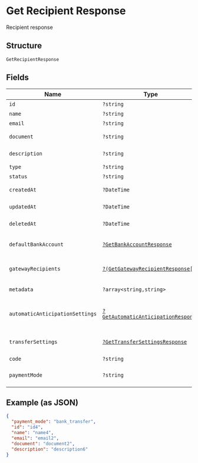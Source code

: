 
# Get Recipient Response

Recipient response

## Structure

`GetRecipientResponse`

## Fields

| Name | Type | Tags | Description | Getter | Setter |
|  --- | --- | --- | --- | --- | --- |
| `id` | `?string` | Optional | Id | getId(): ?string | setId(?string id): void |
| `name` | `?string` | Optional | Name | getName(): ?string | setName(?string name): void |
| `email` | `?string` | Optional | Email | getEmail(): ?string | setEmail(?string email): void |
| `document` | `?string` | Optional | Document | getDocument(): ?string | setDocument(?string document): void |
| `description` | `?string` | Optional | Description | getDescription(): ?string | setDescription(?string description): void |
| `type` | `?string` | Optional | Type | getType(): ?string | setType(?string type): void |
| `status` | `?string` | Optional | Status | getStatus(): ?string | setStatus(?string status): void |
| `createdAt` | `?DateTime` | Optional | Creation date | getCreatedAt(): ?\DateTime | setCreatedAt(?\DateTime createdAt): void |
| `updatedAt` | `?DateTime` | Optional | Last update date | getUpdatedAt(): ?\DateTime | setUpdatedAt(?\DateTime updatedAt): void |
| `deletedAt` | `?DateTime` | Optional | Deletion date | getDeletedAt(): ?\DateTime | setDeletedAt(?\DateTime deletedAt): void |
| `defaultBankAccount` | [`?GetBankAccountResponse`](../../doc/models/get-bank-account-response.md) | Optional | Default bank account | getDefaultBankAccount(): ?GetBankAccountResponse | setDefaultBankAccount(?GetBankAccountResponse defaultBankAccount): void |
| `gatewayRecipients` | [`?(GetGatewayRecipientResponse[])`](../../doc/models/get-gateway-recipient-response.md) | Optional | Info about the recipient on the gateway | getGatewayRecipients(): ?array | setGatewayRecipients(?array gatewayRecipients): void |
| `metadata` | `?array<string,string>` | Optional | Metadata | getMetadata(): ?array | setMetadata(?array metadata): void |
| `automaticAnticipationSettings` | [`?GetAutomaticAnticipationResponse`](../../doc/models/get-automatic-anticipation-response.md) | Optional | - | getAutomaticAnticipationSettings(): ?GetAutomaticAnticipationResponse | setAutomaticAnticipationSettings(?GetAutomaticAnticipationResponse automaticAnticipationSettings): void |
| `transferSettings` | [`?GetTransferSettingsResponse`](../../doc/models/get-transfer-settings-response.md) | Optional | - | getTransferSettings(): ?GetTransferSettingsResponse | setTransferSettings(?GetTransferSettingsResponse transferSettings): void |
| `code` | `?string` | Optional | Recipient code | getCode(): ?string | setCode(?string code): void |
| `paymentMode` | `?string` | Optional | Payment mode<br>**Default**: `'bank_transfer'` | getPaymentMode(): ?string | setPaymentMode(?string paymentMode): void |

## Example (as JSON)

```json
{
  "payment_mode": "bank_transfer",
  "id": "id4",
  "name": "name4",
  "email": "email2",
  "document": "document2",
  "description": "description6"
}
```

